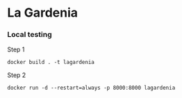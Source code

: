# La Gardenia

### Local testing

Step 1

```
docker build . -t lagardenia
```

Step 2

```
docker run -d --restart=always -p 8000:8000 lagardenia
```
